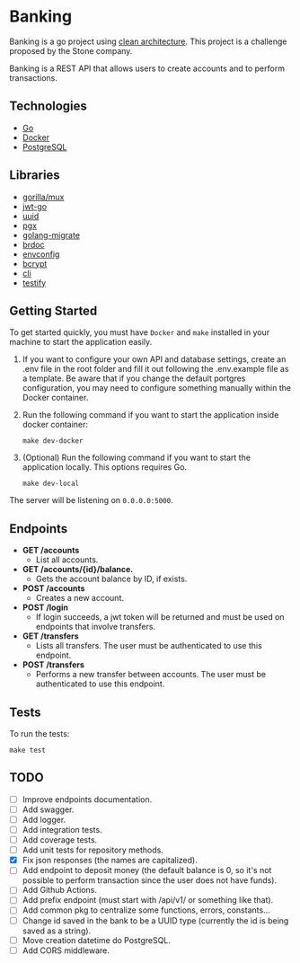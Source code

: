 # Banking

Banking is a go project using [clean architecture](https://blog.cleancoder.com/uncle-bob/2012/08/13/the-clean-architecture.html). This project is a challenge proposed by the Stone company.

Banking is a REST API that allows users to create accounts and to perform transactions.

## Technologies

- [Go](https://golang.org/)
- [Docker](https://www.docker.com/)
- [PostgreSQL](https://www.postgresql.org/)

## Libraries

- [gorilla/mux](https://github.com/gorilla/mux)
- [jwt-go](https://github.com/dgrijalva/jwt-go)
- [uuid](https://github.com/google/uuid)
- [pgx](https://github.com/jackc/pgx)
- [golang-migrate](https://github.com/golang-migrate/migrate)
- [brdoc](https://github.com/Nhanderu/brdoc)
- [envconfig](https://github.com/kelseyhightower/envconfig)
- [bcrypt](https://pkg.go.dev/golang.org/x/crypto@v0.0.0-20210513164829-c07d793c2f9a/bcrypt)
- [cli](https://github.com/urfave/cli)
- [testify](https://github.com/stretchr/testify)

## Getting Started

To get started quickly, you must have `Docker` and `make` installed in your machine to start the application easily.

1. If you want to configure your own API and database settings, create an .env file in the root folder and fill it out following the .env.example file as a template. Be aware that if you change the default portgres configuration, you may need to configure something manually within the Docker container.

2. Run the following command if you want to start the application inside docker container:
    ```shell
    make dev-docker
    ```

3. (Optional) Run the following command if you want to start the application locally. This options requires Go.
    ```shell
    make dev-local
    ```
The server will be listening on `0.0.0.0:5000`.

## Endpoints

- **GET /accounts**
    - List all accounts.
- **GET /accounts/{id}/balance.**
    - Gets the account balance by ID, if exists.
- **POST /accounts**
    - Creates a new account.
- **POST /login**
    - If login succeeds, a jwt token will be returned and must be used on endpoints that involve transfers.
- **GET /transfers**
    - Lists all transfers. The user must be authenticated to use this endpoint.
- **POST /transfers**
    - Performs a new transfer between accounts. The user must be authenticated to use this endpoint.

## Tests

To run the tests:

```shell
make test
```

## TODO

- [ ] Improve endpoints documentation.
- [ ] Add swagger.
- [ ] Add logger.
- [ ] Add integration tests.
- [ ] Add coverage tests.
- [ ] Add unit tests for repository methods.
- [x] Fix json responses (the names are capitalized).
- [ ] Add endpoint to deposit money (the default balance is 0, so it's not possible to perform transaction since the user does not have funds).
- [ ] Add Github Actions.
- [ ] Add prefix endpoint (must start with /api/v1/ or something like that).
- [ ] Add common pkg to centralize some functions, errors, constants...
- [ ] Change id saved in the bank to be a UUID type (currently the id is being saved as a string).
- [ ] Move creation datetime do PostgreSQL.
- [ ] Add CORS middleware.
